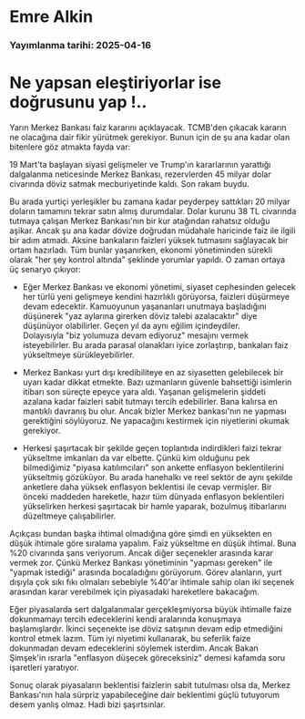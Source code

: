 # Emre Alkin

### Yayımlanma tarihi: 2025-04-16

# Ne yapsan eleştiriyorlar ise doğrusunu yap !..

Yarın Merkez Bankası faiz kararını açıklayacak. TCMB'den çıkacak kararın ne olacağına dair fikir yürütmek gerekiyor. Bunun için de şu ana kadar olan bitenlere göz atmakta fayda var:

19 Mart'ta başlayan siyasi gelişmeler ve Trump'ın kararlarının yarattığı dalgalanma neticesinde Merkez Bankası, rezervlerden 45 milyar dolar civarında döviz satmak mecburiyetinde kaldı. Son rakam buydu.

Bu arada yurtiçi yerleşikler bu zamana kadar peyderpey sattıkları 20 milyar doların tamamını tekrar satın almış durumdalar. Dolar kurunu 38 TL civarında tutmaya çalışan Merkez Bankası'nın bir kur atağından rahatsız olduğu aşikar. Ancak şu ana kadar dövize doğrudan müdahale haricinde faiz ile ilgili bir adım atmadı. Aksine bankaların faizleri yüksek tutmasını sağlayacak bir ortam hazırladı. Tüm bunlar yaşanırken, ekonomi yönetiminden sürekli olarak "her şey kontrol altında" şeklinde yorumlar yapıldı. O zaman ortaya üç senaryo çıkıyor:

- Eğer Merkez Bankası ve ekonomi yönetimi, siyaset cephesinden gelecek her türlü yeni gelişmeye kendini hazırlıklı görüyorsa, faizleri düşürmeye devam edecektir. Kamuoyunun yaşananları unutmaya başladığını düşünerek "yaz aylarına girerken döviz talebi azalacaktır" diye düşünüyor olabilirler. Geçen yıl da aynı eğilim içindeydiler. Dolayısıyla "biz yolumuza devam ediyoruz" mesajını vermek isteyebilirler. Bu arada parasal olanakları iyice zorlaştırıp, bankaları faiz yükseltmeye sürükleyebilirler.

- Merkez Bankası yurt dışı kredibiliteye en az siyasetten gelebilecek bir uyarı kadar dikkat etmekte. Bazı uzmanların güvenle bahsettiği isimlerin itibarı son süreçte epeyce yara aldı. Yaşanan gelişmelerin şiddeti azalana kadar faizleri sabit tutmayı tercih edebilirler. Bana kalırsa en mantıklı davranış bu olur. Ancak bizler Merkez bankası'nın ne yapması gerektiğini söylüyoruz. Ne yapacağını kestirmek için niyetlerini okumak gerekiyor.

- Herkesi şaşırtacak bir şekilde geçen toplantıda indirdikleri faizi tekrar yükseltme imkanları da var elbette. Çünkü kim olduğunu pek bilmediğimiz "piyasa katılımcıları" son ankette enflasyon beklentilerini yükseltmiş gözüküyor. Bu arada hanehalkı ve reel sektör de aynı şekilde anketlere daha yüksek enflasyon beklentisi ile cevap vermişler. Bir önceki maddeden hareketle, hazır tüm dünyada enflasyon beklentileri yükselirken herkesi şaşırtacak bir hamle yaparak, bozulmuş itibarlarını düzeltmeye çalışabilirler.

Açıkçası bundan başka ihtimal olmadığına göre şimdi en yüksekten en düşük ihtimale göre sıralama yapalım. Faiz yükseltme en düşük ihtimal. Buna %20 civarında şans veriyorum. Ancak diğer seçenekler arasında karar vermek zor. Çünkü Merkez Bankası yönetiminin "yapması gereken" ile "yapmak istediği" arasında bocaladığını görüyorum. Görev alanların, yurt dışıyla çok sıkı fıkı olmaları sebebiyle %40'ar ihtimale sahip olan iki seçenek arasından karar verebilmek için piyasadaki hareketlere bakacağım.

Eğer piyasalarda sert dalgalanmalar gerçekleşmiyorsa büyük ihtimalle faize dokunmamayı tercih edeceklerini kendi aralarında konuşmaya başlamışlardır. İkinci seçenekte ise döviz satışının devam edip etmediğini kontrol etmek lazım. Tüm iyi niyetimi kullanarak, bu seferlik faize dokunmadan devam edeceklerini söylemek isterdim. Ancak Bakan Şimşek'in ısrarla "enflasyon düşecek göreceksiniz" demesi kafamda soru işaretleri yaratıyor.



Sonuç olarak piyasaların beklentisi faizlerin sabit tutulması olsa da, Merkez Bankası'nın hala sürpriz yapabileceğine dair beklentimi güçlü tutuyorum desem yanlış olmaz. Hadi bizi şaşırtsınlar.

